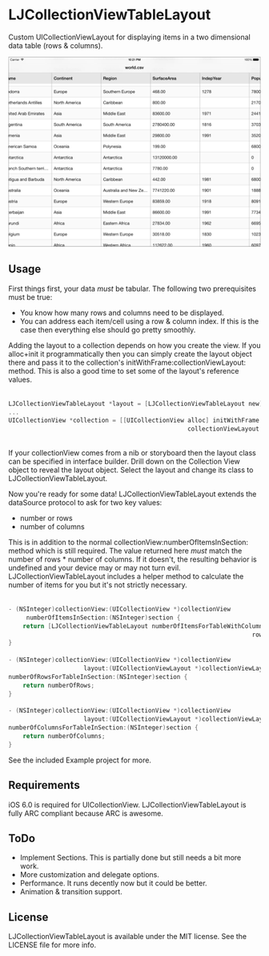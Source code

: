 LJCollectionViewTableLayout
===========================

Custom UICollectionViewLayout for displaying items in a two dimensional data table (rows & columns).

![ScreenShot](Image.png "Screenshot")



## Usage

First things first, your data *must* be tabular. The following two prerequisites must be true:
- You know how many rows and columns need to be displayed.
- You can address each item/cell using a row & column index.
If this is the case then everything else should go pretty smoothly.

Adding the layout to a collection depends on how you create the view. If you alloc+init it programmatically then you can simply create the layout object there and pass it to the collection's initWithFrame:collectionViewLayout: method. This is also a good time to set some of the layout's reference values.

```objective-c

LJCollectionViewTableLayout *layout = [LJCollectionViewTableLayout new];
...
UICollectionView *collection = [[UICollectionView alloc] initWithFrame:main.bounds
                                                  collectionViewLayout:layout];
												  
```

If your collectionView comes from a nib or storyboard then the layout class can be specified in interface builder. Drill down on the Collection View object to reveal the layout object. Select the layout and change its class to LJCollectionViewTableLayout.



Now you're ready for some data! LJCollectionViewTableLayout extends the dataSource protocol to ask for two key values:
- number or rows
- number of columns

This is in addition to the normal collectionView:numberOfItemsInSection: method which is still required. The value returned here *must* match the number of rows * number of columns. If it doesn't, the resulting behavior is undefined and your device may or may not turn evil. LJCollectionViewTableLayout includes a helper method to calculate the number of items for you but it's not strictly necessary.

```objective-c

- (NSInteger)collectionView:(UICollectionView *)collectionView
     numberOfItemsInSection:(NSInteger)section {
    return [LJCollectionViewTableLayout numberOfItemsForTableWithColumnCount:numberOfColumns
                                                                    rowCount:numberOfRows];
}

- (NSInteger)collectionView:(UICollectionView *)collectionView
                     layout:(UICollectionViewLayout *)collectionViewLayout
numberOfRowsForTableInSection:(NSInteger)section {
    return numberOfRows;
}

- (NSInteger)collectionView:(UICollectionView *)collectionView
                     layout:(UICollectionViewLayout *)collectionViewLayout
numberOfColumnsForTableInSection:(NSInteger)section {
    return numberOfColumns;
}

```

See the included Example project for more.



## Requirements

iOS 6.0 is required for UICollectionView.
LJCollectionViewTableLayout is fully ARC compliant because ARC is awesome.



## ToDo

- Implement Sections. This is partially done but still needs a bit more work.
- More customization and delegate options.
- Performance. It runs decently now but it could be better.
- Animation & transition support.



## License

LJCollectionViewTableLayout is available under the MIT license. See the LICENSE file for more info.
